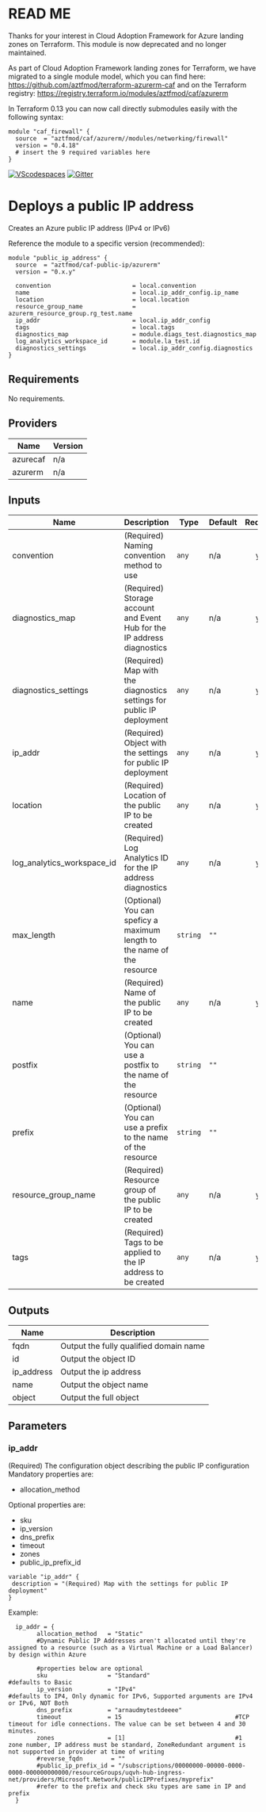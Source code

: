 # **READ ME**

Thanks for your interest in Cloud Adoption Framework for Azure landing zones on Terraform.
This module is now deprecated and no longer maintained. 

As part of Cloud Adoption Framework landing zones for Terraform, we have migrated to a single module model, which you can find here: https://github.com/aztfmod/terraform-azurerm-caf and on the Terraform registry: https://registry.terraform.io/modules/aztfmod/caf/azurerm 

In Terraform 0.13 you can now call directly submodules easily with the following syntax:
```hcl
module "caf_firewall" {
  source  = "aztfmod/caf/azurerm//modules/networking/firewall"
  version = "0.4.18"
  # insert the 9 required variables here
}
```

[![VScodespaces](https://img.shields.io/endpoint?url=https%3A%2F%2Faka.ms%2Fvso-badge)](https://online.visualstudio.com/environments/new?name=terraform-azurerm-caf-public-ip&repo=aztfmod/terraform-azurerm-caf-public-ip)
[![Gitter](https://badges.gitter.im/aztfmod/community.svg)](https://gitter.im/aztfmod/community?utm_source=badge&utm_medium=badge&utm_campaign=pr-badge)

# Deploys a public IP address
Creates an Azure public IP address (IPv4 or IPv6)

Reference the module to a specific version (recommended):
```hcl
module "public_ip_address" {
  source  = "aztfmod/caf-public-ip/azurerm"
  version = "0.x.y"

  convention                       = local.convention
  name                             = local.ip_addr_config.ip_name
  location                         = local.location
  resource_group_name              = azurerm_resource_group.rg_test.name
  ip_addr                          = local.ip_addr_config
  tags                             = local.tags
  diagnostics_map                  = module.diags_test.diagnostics_map
  log_analytics_workspace_id       = module.la_test.id
  diagnostics_settings             = local.ip_addr_config.diagnostics
}
```

<!--- BEGIN_TF_DOCS --->
## Requirements

No requirements.

## Providers

| Name | Version |
|------|---------|
| azurecaf | n/a |
| azurerm | n/a |

## Inputs

| Name | Description | Type | Default | Required |
|------|-------------|------|---------|:--------:|
| convention | (Required) Naming convention method to use | `any` | n/a | yes |
| diagnostics\_map | (Required) Storage account and Event Hub for the IP address diagnostics | `any` | n/a | yes |
| diagnostics\_settings | (Required) Map with the diagnostics settings for public IP deployment | `any` | n/a | yes |
| ip\_addr | (Required) Object with the settings for public IP deployment | `any` | n/a | yes |
| location | (Required) Location of the public IP to be created | `any` | n/a | yes |
| log\_analytics\_workspace\_id | (Required) Log Analytics ID for the IP address diagnostics | `any` | n/a | yes |
| max\_length | (Optional) You can speficy a maximum length to the name of the resource | `string` | `""` | no |
| name | (Required) Name of the public IP to be created | `any` | n/a | yes |
| postfix | (Optional) You can use a postfix to the name of the resource | `string` | `""` | no |
| prefix | (Optional) You can use a prefix to the name of the resource | `string` | `""` | no |
| resource\_group\_name | (Required) Resource group of the public IP to be created | `any` | n/a | yes |
| tags | (Required) Tags to be applied to the IP address to be created | `any` | n/a | yes |

## Outputs

| Name | Description |
|------|-------------|
| fqdn | Output the fully qualified domain name |
| id | Output the object ID |
| ip\_address | Output the ip address |
| name | Output the object name |
| object | Output the full object |

<!--- END_TF_DOCS --->

## Parameters

### ip_addr
(Required) The configuration object describing the public IP configuration
Mandatory properties are:
- allocation_method

Optional properties are:
- sku
- ip_version
- dns_prefix
- timeout
- zones
- public_ip_prefix_id

```hcl
variable "ip_addr" {
 description = "(Required) Map with the settings for public IP deployment"
}
```
Example:

```hcl
  ip_addr = {
        allocation_method   = "Static"
        #Dynamic Public IP Addresses aren't allocated until they're assigned to a resource (such as a Virtual Machine or a Load Balancer) by design within Azure 
        
        #properties below are optional 
        sku                 = "Standard"                        #defaults to Basic
        ip_version          = "IPv4"                            #defaults to IP4, Only dynamic for IPv6, Supported arguments are IPv4 or IPv6, NOT Both
        dns_prefix          = "arnaudmytestdeeee" 
        timeout             = 15                                #TCP timeout for idle connections. The value can be set between 4 and 30 minutes.
        zones               = [1]                               #1 zone number, IP address must be standard, ZoneRedundant argument is not supported in provider at time of writing
        #reverse_fqdn        = ""   
        #public_ip_prefix_id = "/subscriptions/00000000-00000-0000-0000-000000000000/resourceGroups/uqvh-hub-ingress-net/providers/Microsoft.Network/publicIPPrefixes/myprefix"
        #refer to the prefix and check sku types are same in IP and prefix 
  }
```
